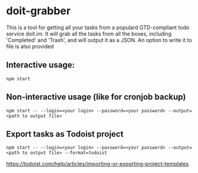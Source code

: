 # doit-grabber
This is a tool for getting all your tasks from a populard GTD-compliant todo service doit.im. 
It will grab all the tasks from all the boxes, including 'Completed' and 'Trash', and will output it as a JSON.
An option to write it to file is also provided
## Interactive usage:
```
npm start
```
## Non-interactive usage (like for cronjob backup)
```
npm start -- --login=<your login> --password=<your password> --output=<path to output file>
```
## Export tasks as Todoist project
```
npm start -- --login=<your login> --password=<your password> --output=<path to output file> --format=todoist
```
https://todoist.com/help/articles/importing-or-exporting-project-templates